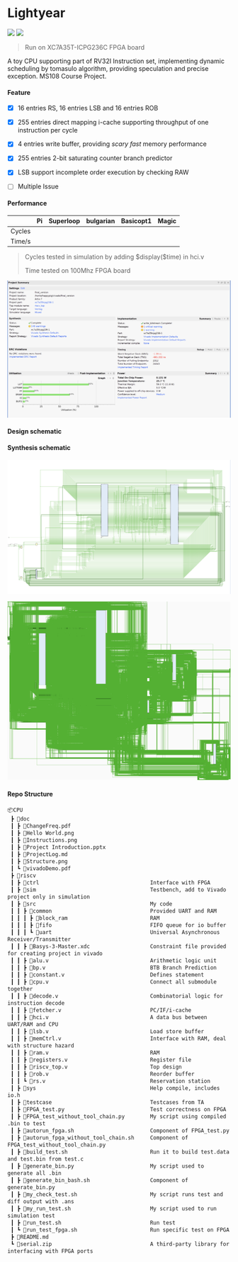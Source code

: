# Lightyear

![](https://img.shields.io/badge/Simulation-Passed-brightgreen)    ![](https://img.shields.io/badge/FPGA-Passed-brightgreen)    

> Run on XC7A35T-ICPG236C FPGA board

A toy CPU supporting part of RV32I Instruction set, implementing dynamic scheduling by tomasulo algorithm, providing speculation and precise exception. MS108 Course Project.



#### Feature

- [x] 16 entries RS, 16 entries LSB and 16 entries ROB
- [x] 255 entries direct mapping i-cache supporting throughput of one instruction per cycle
- [x] 4 entries write buffer, providing *scary fast* memory performance
- [x] 255 entries 2-bit saturating counter branch predictor
- [x] LSB support incomplete order execution by checking RAW
- [ ] Multiple Issue 



#### Performance

|        |  Pi  | Superloop | bulgarian | Basicopt1 | Magic |
| :----: | :--: | :-------: | :-------: | :-------: | :---: |
| Cycles |      |           |           |           |       |
| Time/s |      |           |           |           |       |

> Cycles tested in simulation by adding \$display($time) in hci.v
>
> Time tested on 100Mhz FPGA board



![](https://github.com/happierpig/RISV_CPU/blob/master/doc/report.png)

#### Design schematic



#### Synthesis schematic

![](https://github.com/happierpig/RISV_CPU/blob/master/doc/Schematic1.png)

![](https://github.com/happierpig/RISV_CPU/blob/master/doc/Schematic2.png)

#### Repo Structure

```
📦CPU
 ┣ 📂doc
 ┃ ┣ 📜ChangeFreq.pdf
 ┃ ┣ 📜Hello World.png
 ┃ ┣ 📜Instructions.png
 ┃ ┣ 📜Project Introduction.pptx
 ┃ ┣ 📜ProjectLog.md
 ┃ ┣ 📜Structure.png
 ┃ ┗ 📜vivadoDemo.pdf
 ┣ 📂riscv
 ┃ ┣ 📂ctrl                                   Interface with FPGA
 ┃ ┣ 📂sim                                    Testbench, add to Vivado project only in simulation
 ┃ ┣ 📂src                                    My code
 ┃ ┃ ┣ 📂common                               Provided UART and RAM
 ┃ ┃ ┃ ┣ 📂block_ram                          RAM
 ┃ ┃ ┃ ┣ 📂fifo                               FIFO queue for io buffer
 ┃ ┃ ┃ ┗ 📂uart                               Universal Asynchronous Receiver/Transmitter
 ┃ ┃ ┣ 📜Basys-3-Master.xdc                   Constraint file provided for creating project in vivado
 ┃ ┃ ┣ 📜alu.v                                Arithmetic logic unit
 ┃ ┃ ┣ 📜bp.v                                 BTB Branch Prediction
 ┃ ┃ ┣ 📜constant.v                           Defines statement
 ┃ ┃ ┣ 📜cpu.v                                Connect all submodule together
 ┃ ┃ ┣ 📜decode.v                             Combinatorial logic for instruction decode
 ┃ ┃ ┣ 📜fetcher.v                            PC/IF/i-cache
 ┃ ┃ ┣ 📜hci.v                                A data bus between UART/RAM and CPU
 ┃ ┃ ┣ 📜lsb.v                                Load store buffer
 ┃ ┃ ┣ 📜memCtrl.v                            Interface with RAM, deal with structure hazard
 ┃ ┃ ┣ 📜ram.v                                RAM
 ┃ ┃ ┣ 📜registers.v                          Register file
 ┃ ┃ ┣ 📜riscv_top.v                          Top design
 ┃ ┃ ┣ 📜rob.v                                Reorder buffer
 ┃ ┃ ┗ 📜rs.v                                 Reservation station
 ┃ ┣ 📂sys                                    Help compile, includes io.h
 ┃ ┣ 📂testcase                               Testcases from TA
 ┃ ┣ 📜FPGA_test.py                           Test correctness on FPGA
 ┃ ┣ 📜FPGA_test_without_tool_chain.py        My script using compiled .bin to test
 ┃ ┣ 📜autorun_fpga.sh                        Component of FPGA_test.py
 ┃ ┣ 📜autorun_fpga_without_tool_chain.sh     Component of FPGA_test_without_tool_chain.py
 ┃ ┣ 📜build_test.sh                          Run it to build test.data and test.bin from test.c
 ┃ ┣ 📜generate_bin.py                        My script used to generate all .bin
 ┃ ┣ 📜generate_bin_bash.sh                   Component of generate_bin.py
 ┃ ┣ 📜my_check_test.sh                       My script runs test and diff output with .ans
 ┃ ┣ 📜my_run_test.sh                         My script used to run simulation test
 ┃ ┣ 📜run_test.sh                            Run test
 ┃ ┗ 📜run_test_fpga.sh                       Run specific test on FPGA
 ┣ 📜README.md
 ┗ 📜serial.zip                               A third-party library for interfacing with FPGA ports
```